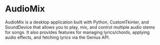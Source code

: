 # AudioMix
AudioMix is a desktop application built with Python, CustomTkinter, and SoundDevice that allows you to play, mix, and control multiple audio stems for songs. It also provides features for managing lyrics/chords, applying audio effects, and fetching lyrics via the Genius API.
